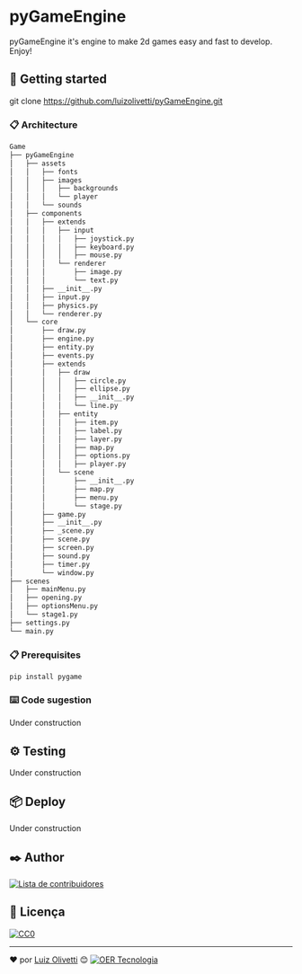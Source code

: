 
# pyGameEngine

pyGameEngine it's engine to make 2d games easy and fast to develop. Enjoy!

## 🚀 Getting started
git clone https://github.com/luizolivetti/pyGameEngine.git

### 📋 Architecture

``` bash
Game
├── pyGameEngine
│   ├── assets
│   │   ├── fonts
│   │   ├── images
│   │   │   ├── backgrounds
│   │   │   └── player
│   │   └── sounds
│   ├── components
│   │   ├── extends
│   │   │   ├── input
│   │   │   │   ├── joystick.py
│   │   │   │   ├── keyboard.py
│   │   │   │   ├── mouse.py
│   │   │   └── renderer
│   │   │       ├── image.py
│   │   │       └── text.py
│   │   ├── __init__.py
│   │   ├── input.py
│   │   ├── physics.py
│   │   └── renderer.py
│   └── core
│       ├── draw.py
│       ├── engine.py
│       ├── entity.py
│       ├── events.py
│       ├── extends
│       │   ├── draw
│       │   │   ├── circle.py
│       │   │   ├── ellipse.py
│       │   │   ├── __init__.py
│       │   │   └── line.py
│       │   ├── entity
│       │   │   ├── item.py
│       │   │   ├── label.py
│       │   │   ├── layer.py
│       │   │   ├── map.py
│       │   │   ├── options.py
│       │   │   ├── player.py
│       │   └── scene
│       │       ├── __init__.py
│       │       ├── map.py
│       │       ├── menu.py
│       │       └── stage.py
│       ├── game.py
│       ├── __init__.py
│       ├── _scene.py
│       ├── scene.py
│       ├── screen.py
│       ├── sound.py
│       ├── timer.py
│       └── window.py
├── scenes
│   ├── mainMenu.py
│   ├── opening.py
│   ├── optionsMenu.py
│   └── stage1.py
├── settings.py
└── main.py
``` 

### 📋 Prerequisites
```
pip install pygame
```

### ⌨️ Code sugestion

Under construction

## ⚙️ Testing

Under construction

## 📦 Deploy

Under construction

## ✒️ Author

<a href="https://github.com/luizolivetti/pyGameEngine">
  <img src="https://contributors-img.web.app/image?repo=luizolivetti/pyGameEngine&max=500" alt="Lista de contribuidores"/>
</a>

## 📄 Licença

[![CC0](https://licensebuttons.net/p/zero/1.0/88x31.png)](https://creativecommons.org/publicdomain/zero/1.0/)

---
❤️ por [Luiz Olivetti](https://github.com/luizolivetti) 😊
<a href="https://oertecnologia.com.br">
  <img src="https://oertecnologia.com.br/img/oer.png" alt="OER Tecnologia"/>
</a>

